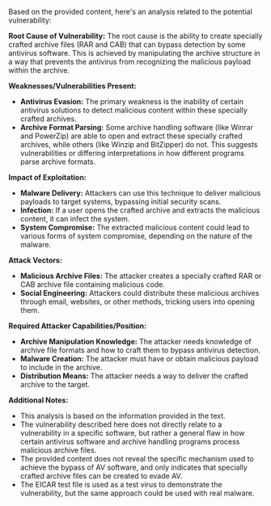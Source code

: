 Based on the provided content, here's an analysis related to the potential vulnerability:

**Root Cause of Vulnerability:**
The root cause is the ability to create specially crafted archive files (RAR and CAB) that can bypass detection by some antivirus software. This is achieved by manipulating the archive structure in a way that prevents the antivirus from recognizing the malicious payload within the archive.

**Weaknesses/Vulnerabilities Present:**
- **Antivirus Evasion:** The primary weakness is the inability of certain antivirus solutions to detect malicious content within these specially crafted archives.
- **Archive Format Parsing:** Some archive handling software (like Winrar and PowerZip) are able to open and extract these specially crafted archives, while others (like Winzip and BitZipper) do not. This suggests vulnerabilities or differing interpretations in how different programs parse archive formats.

**Impact of Exploitation:**
- **Malware Delivery:** Attackers can use this technique to deliver malicious payloads to target systems, bypassing initial security scans.
- **Infection:** If a user opens the crafted archive and extracts the malicious content, it can infect the system.
- **System Compromise:** The extracted malicious content could lead to various forms of system compromise, depending on the nature of the malware.

**Attack Vectors:**
- **Malicious Archive Files:** The attacker creates a specially crafted RAR or CAB archive file containing malicious code.
- **Social Engineering:** Attackers could distribute these malicious archives through email, websites, or other methods, tricking users into opening them.

**Required Attacker Capabilities/Position:**
- **Archive Manipulation Knowledge:** The attacker needs knowledge of archive file formats and how to craft them to bypass antivirus detection.
- **Malware Creation:** The attacker must have or obtain malicious payload to include in the archive.
- **Distribution Means:** The attacker needs a way to deliver the crafted archive to the target.

**Additional Notes:**
- This analysis is based on the information provided in the text.
- The vulnerability described here does not directly relate to a vulnerability in a specific software, but rather a general flaw in how certain antivirus software and archive handling programs process malicious archive files.
- The provided content does not reveal the specific mechanism used to achieve the bypass of AV software, and only indicates that specially crafted archive files can be created to evade AV.
- The EICAR test file is used as a test virus to demonstrate the vulnerability, but the same approach could be used with real malware.